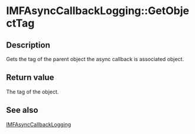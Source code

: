 # IMFAsyncCallbackLogging::GetObjectTag

## Description

Gets the tag of the parent object the async callback is associated object.

## Return value

The tag of the object.

## See also

[IMFAsyncCallbackLogging](https://learn.microsoft.com/windows/desktop/api/mfobjects/nn-mfobjects-imfasynccallbacklogging)